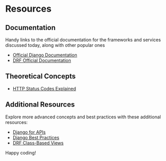 # Resources

## Documentation
Handy links to the official documentation for the frameworks and services discussed today, along with other popular ones

- [Official Django Documentation](https://docs.djangoproject.com/)
- [DRF Official Documentation](https://www.django-rest-framework.org/)

## Theoretical Concepts

- [HTTP Status Codes Explained](https://httpstatuses.com/)

## Additional Resources
Explore more advanced concepts and best practices with these additional resources:

- [Django for APIs](https://djangoforapis.com/)
- [Django Best Practices](https://learndjango.com/tutorials/django-best-practices)
- [DRF Class-Based Views](https://www.django-rest-framework.org/api-guide/views/#class-based-views)

Happy coding!
